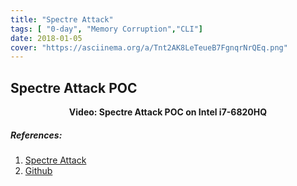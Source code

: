 ```yaml
---
title: "Spectre Attack"
tags: [ "0-day", "Memory Corruption","CLI"]
date: 2018-01-05
cover: "https://asciinema.org/a/Tnt2AK8LeTeueB7FgnqrNrQEq.png"
---
```


## Spectre Attack POC

<p style="text-align:center" >
<script src="https://asciinema.org/a/Tnt2AK8LeTeueB7FgnqrNrQEq.js" data-speed="2" id="asciicast-Tnt2AK8LeTeueB7FgnqrNrQEq" async></script></p>

<p style="text-align:center" ><strong>Video: Spectre Attack POC on Intel i7-6820HQ</strong></p>



##### **References**:
1. [Spectre Attack](https://spectreattack.com/spectre.pdf)
2. [Github](https://gist.github.com/rootkea/ba370a3c81122030510cfe92cdc5c4a2)